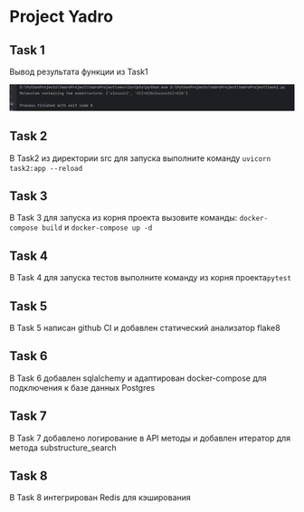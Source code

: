 # Project Yadro

## Task 1

Вывод результата функции из Task1

![task1_substructure_search_result.png](assets/task1_substructure_search_result.png)

## Task 2

В Task2 из директории src для запуска выполните команду ```uvicorn task2:app --reload```

## Task 3

В Task 3 для запуска из корня проекта вызовите команды: ```docker-compose build``` 
и ```docker-compose up -d```

## Task 4
В Task 4 для запуска тестов выполните команду из корня проекта```pytest```

## Task 5
В Task 5 написан github CI и добавлен статический анализатор flake8

## Task 6
В Task 6 добавлен sqlalchemy и адаптирован docker-compose для подключения к базе данных Postgres

## Task 7
В Task 7 добавлено логирование в API методы и добавлен итератор для метода substructure_search

## Task 8
В Task 8 интегрирован Redis для кэширования
